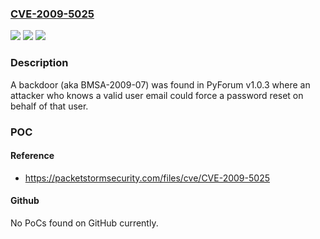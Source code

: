 ### [CVE-2009-5025](https://cve.mitre.org/cgi-bin/cvename.cgi?name=CVE-2009-5025)
![](https://img.shields.io/static/v1?label=Product&message=PyForum&color=blue)
![](https://img.shields.io/static/v1?label=Version&message=n%2Fa&color=blue)
![](https://img.shields.io/static/v1?label=Vulnerability&message=Other&color=brighgreen)

### Description

A backdoor (aka BMSA-2009-07) was found in PyForum v1.0.3 where an attacker who knows a valid user email could force a password reset on behalf of that user.

### POC

#### Reference
- https://packetstormsecurity.com/files/cve/CVE-2009-5025

#### Github
No PoCs found on GitHub currently.

